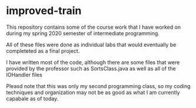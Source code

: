# improved-train
This repository contains some of the course work that I have worked on during my spring 2020 semester of intermediate programming.

All of these files were done as individual labs that would eventually be completeted as a final project.

I have written most of the code, although there are some files that were provided by the professor such as SortsClass.java
as well as all of the IOHandler files

Pleasd note that this was only my second programming class, so my coding techniques and organization may not be as good as
what I am currently capabale as of today.
